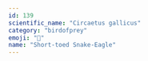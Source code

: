 ```yaml
---
id: 139
scientific_name: "Circaetus gallicus"
category: "birdofprey"
emoji: "🦅"
name: "Short-toed Snake-Eagle"
---
```

